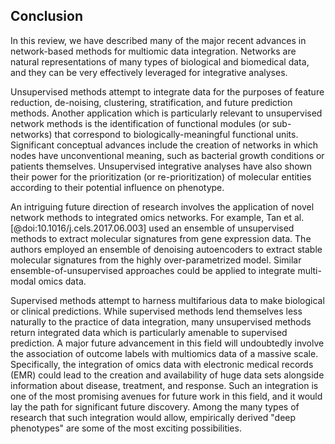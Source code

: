 ## Conclusion

In this review, we have described many of the major recent advances in network-based methods for multiomic data integration.
Networks are natural representations of many types of biological and biomedical data, and they can be very effectively leveraged for integrative analyses.

Unsupervised methods attempt to integrate data for the purposes of feature reduction, de-noising, clustering, stratification, and future prediction methods.
Another application which is particularly relevant to unsupervised network methods is the identification of functional modules (or sub-networks) that correspond to biologically-meaningful functional units.
Significant conceptual advances include the creation of networks in which nodes have unconventional meaning, such as bacterial growth conditions or patients themselves.
Unsupervised integrative analyses have also shown their power for the prioritization (or re-prioritization) of molecular entities according to their potential influence on phenotype.

An intriguing future direction of research involves the application of novel network methods to integrated omics networks.
For example, Tan et al. [@doi:10.1016/j.cels.2017.06.003] used an ensemble of unsupervised methods to extract molecular signatures from gene expression data.
The authors employed an ensemble of denoising autoencoders to extract stable molecular signatures from the highly over-parametrized model.
Similar ensemble-of-unsupervised approaches could be applied to integrate multi-modal omics data.

Supervised methods attempt to harness multifarious data to make biological or clinical predictions.
While supervised methods lend themselves less naturally to the practice of data integration, many unsupervised methods return integrated data which is particularly amenable to supervised prediction.
A major future advancement in this field will undoubtedly involve the association of outcome labels with multiomics data of a massive scale.
Specifically, the integration of omics data with electronic medical records (EMR) could lead to the creation and availability of huge data sets alongside information about disease, treatment, and response.
Such an integration is one of the most promising avenues for future work in this field, and it would lay the path for significant future discovery.
Among the many types of research that such integration would allow, empirically derived "deep phenotypes" are some of the most exciting possibilities.
